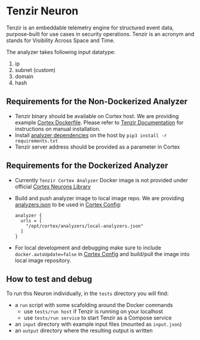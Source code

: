 # Tenzir Neuron

Tenzir is an embeddable telemetry engine for structured event data, purpose-built
for use cases in security operations. Tenzir is an acronym and stands for
Visibility Across Space and Time.

The analyzer takes following input datatype:
1. ip
2. subnet (custom)
3. domain
4. hash

## Requirements for the Non-Dockerized Analyzer
- Tenzir binary should be available on Cortex host. We are providing example
  [Cortex Dockerfile](/thehive/cortex/Dockerfile). Please refer to [Tenzir
  Documentation](vast.io) for instructions on manual installation.
- Install [analyzer dependencies](/thehive/analyzers/Tenzir/requirements.txt) on
  the host by `pip3 install -r requirements.txt`
- Tenzir server address should be provided as a parameter in Cortex

## Requirements for the Dockerized Analyzer
- Currently `Tenzir Cortex Analyzer` Docker image is not provided under official
  [Cortex Neurons Library](https://hub.docker.com/u/cortexneurons)
- Build and push analyzer image to local image repo. We are providing
  [analyzers.json](analyzers/local-analyzers.json) to be used in [Cortex
  Config](cortex/application.conf):

    ```
    analyzer {
      urls = [
        "/opt/cortex/analyzers/local-analyzers.json"
      ]
    }
    ```
- For local development and debugging make sure to include
  `docker.autoUpdate=false` in [Cortex Config](cortex/application.conf) and
  build/pull the image into local image repository.

## How to test and debug

To run this Neuron individually, in the `tests` directory you will find:
- a `run` script with some scafolding around the Docker commands
  - use `tests/run host` if Tenzir is running on your localhost
  - use `tests/run service` to start Tenzir as a Compose service
- an `input` directory with example input files (mounted as `input.json`)
- an `output` directory where the resulting output is written
